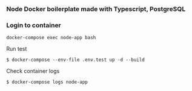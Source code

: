 ### Node Docker boilerplate made with Typescript, PostgreSQL

### Login to container

`docker-compose exec node-app bash`

Run test

`$ docker-compose --env-file .env.test up -d --build`

Check container logs

`$ docker-compose logs node-app`
